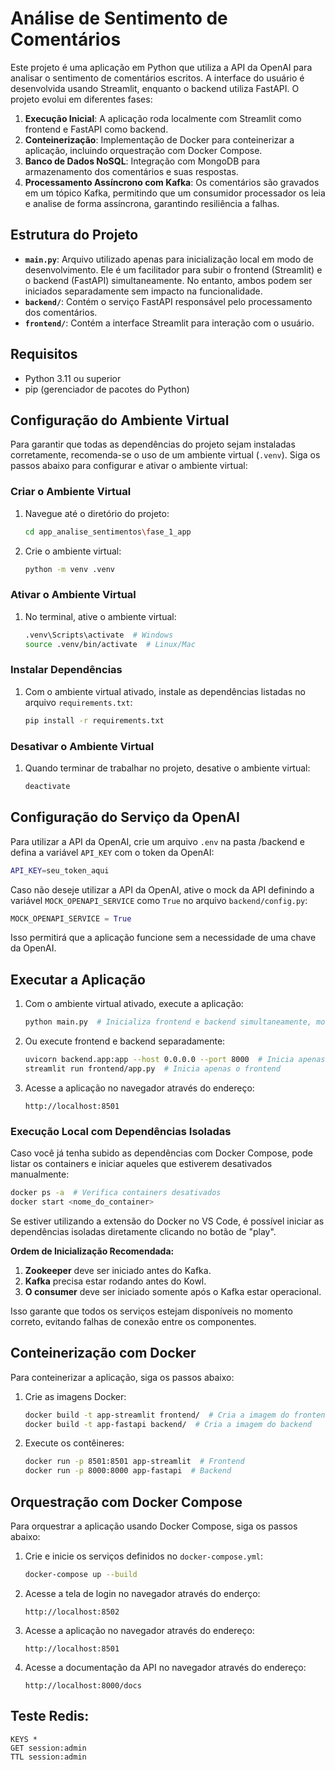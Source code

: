 # Análise de Sentimento de Comentários

Este projeto é uma aplicação em Python que utiliza a API da OpenAI para analisar o sentimento de comentários escritos. A interface do usuário é desenvolvida usando Streamlit, enquanto o backend utiliza FastAPI. O projeto evolui em diferentes fases:

1. **Execução Inicial**: A aplicação roda localmente com Streamlit como frontend e FastAPI como backend.
2. **Conteinerização**: Implementação de Docker para conteinerizar a aplicação, incluindo orquestração com Docker Compose.
3. **Banco de Dados NoSQL**: Integração com MongoDB para armazenamento dos comentários e suas respostas.
4. **Processamento Assíncrono com Kafka**: Os comentários são gravados em um tópico Kafka, permitindo que um consumidor processador os leia e analise de forma assíncrona, garantindo resiliência a falhas.

## Estrutura do Projeto

- **`main.py`**: Arquivo utilizado apenas para inicialização local em modo de desenvolvimento. Ele é um facilitador para subir o frontend (Streamlit) e o backend (FastAPI) simultaneamente. No entanto, ambos podem ser iniciados separadamente sem impacto na funcionalidade.
- **`backend/`**: Contém o serviço FastAPI responsável pelo processamento dos comentários.
- **`frontend/`**: Contém a interface Streamlit para interação com o usuário.

## Requisitos

- Python 3.11 ou superior
- pip (gerenciador de pacotes do Python)

## Configuração do Ambiente Virtual

Para garantir que todas as dependências do projeto sejam instaladas corretamente, recomenda-se o uso de um ambiente virtual (`.venv`). Siga os passos abaixo para configurar e ativar o ambiente virtual:

### Criar o Ambiente Virtual

1. Navegue até o diretório do projeto:
    ```sh
    cd app_analise_sentimentos\fase_1_app
    ```

2. Crie o ambiente virtual:
    ```sh
    python -m venv .venv
    ```

### Ativar o Ambiente Virtual

1. No terminal, ative o ambiente virtual:
    ```sh
    .venv\Scripts\activate  # Windows
    source .venv/bin/activate  # Linux/Mac
    ```

### Instalar Dependências

1. Com o ambiente virtual ativado, instale as dependências listadas no arquivo `requirements.txt`:
    ```sh
    pip install -r requirements.txt
    ```

### Desativar o Ambiente Virtual

1. Quando terminar de trabalhar no projeto, desative o ambiente virtual:
    ```sh
    deactivate
    ```
## Configuração do Serviço da OpenAI

Para utilizar a API da OpenAI, crie um arquivo `.env` na pasta /backend e defina a variável `API_KEY` com o token da OpenAI:

```sh
API_KEY=seu_token_aqui
```

Caso não deseje utilizar a API da OpenAI, ative o mock da API definindo a variável `MOCK_OPENAPI_SERVICE` como `True` no arquivo `backend/config.py`:

```python
MOCK_OPENAPI_SERVICE = True
```

Isso permitirá que a aplicação funcione sem a necessidade de uma chave da OpenAI.    

## Executar a Aplicação

1. Com o ambiente virtual ativado, execute a aplicação:
    ```sh
    python main.py  # Inicializa frontend e backend simultaneamente, modo desenvolvimento
    ```

2. Ou execute frontend e backend separadamente:
    ```sh
    uvicorn backend.app:app --host 0.0.0.0 --port 8000  # Inicia apenas o backend
    streamlit run frontend/app.py  # Inicia apenas o frontend
    ```

3. Acesse a aplicação no navegador através do endereço:
    ```
    http://localhost:8501
    ```

### Execução Local com Dependências Isoladas

Caso você já tenha subido as dependências com Docker Compose, pode listar os containers e iniciar aqueles que estiverem desativados manualmente:

```sh
docker ps -a  # Verifica containers desativados
docker start <nome_do_container>
```

Se estiver utilizando a extensão do Docker no VS Code, é possível iniciar as dependências isoladas diretamente clicando no botão de "play".

**Ordem de Inicialização Recomendada:**
1. **Zookeeper** deve ser iniciado antes do Kafka.
2. **Kafka** precisa estar rodando antes do Kowl.
3. **O consumer** deve ser iniciado somente após o Kafka estar operacional.

Isso garante que todos os serviços estejam disponíveis no momento correto, evitando falhas de conexão entre os componentes.

## Conteinerização com Docker

Para conteinerizar a aplicação, siga os passos abaixo:

1. Crie as imagens Docker:
    ```sh
    docker build -t app-streamlit frontend/  # Cria a imagem do frontend
    docker build -t app-fastapi backend/  # Cria a imagem do backend
    ```

2. Execute os contêineres:
    ```sh
    docker run -p 8501:8501 app-streamlit  # Frontend
    docker run -p 8000:8000 app-fastapi  # Backend
    ```

## Orquestração com Docker Compose

Para orquestrar a aplicação usando Docker Compose, siga os passos abaixo:

1. Crie e inicie os serviços definidos no `docker-compose.yml`:
    ```sh
    docker-compose up --build
 
    ```
2. Acesse a tela de login no navegador através do enderço:
    ```
    http://localhost:8502
    ```
3. Acesse a aplicação no navegador através do endereço:
    ```
    http://localhost:8501
    ```

4. Acesse a documentação da API no navegador através do endereço:
    ```
    http://localhost:8000/docs
    ```

## Teste Redis:

    KEYS *
    GET session:admin
    TTL session:admin